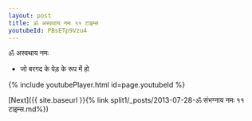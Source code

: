 ```yaml
---
layout: post
title: ॐ अस्वथाय नमः ११ टाइम्स
youtubeId: PBsETp9Vzu4
---
```

 
 
 ॐ अस्वथाय नमः  
 
 -  जो बरगद के पेड़ के रूप में हो 
 
  
 
  
 
 
 
 
 
 


{% include youtubePlayer.html id=page.youtubeId %}
 
[Next]({{ site.baseurl }}{% link  split1/_posts/2013-07-28-ॐ संभग्नाय नमः ११ टाइम्स.md%})
 
